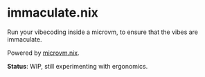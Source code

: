# immaculate.nix

Run your vibecoding inside a microvm, to ensure that the vibes are immaculate.

Powered by [microvm.nix](https://github.com/astro/microvm.nix).

**Status**: WIP, still experimenting with ergonomics.
